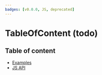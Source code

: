 ```yaml
---
badges: [v0.0.0, JS, deprecated]
---
```


# TableOfContent (todo) <Badges :texts="$frontmatter.badges" />

## Table of content

- [Examples](./examples)
- [JS API](./js-api)
